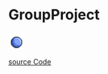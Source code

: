 # GroupProject

![Gameplay](https://github.com/olmpyia/GroupProject/blob/main/images/Ball.png)


[source Code]()
